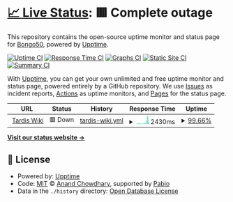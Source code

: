 # [📈 Live Status](https://status.tardis.wiki): <!--live status--> **🟥 Complete outage**

This repository contains the open-source uptime monitor and status page for [Bongo50](https://status.tardis.wiki), powered by [Upptime](https://github.com/upptime/upptime).

[![Uptime CI](https://github.com/Bongo50/tardis-uptime/workflows/Uptime%20CI/badge.svg)](https://github.com/Bongo50/tardis-uptime/actions?query=workflow%3A%22Uptime+CI%22)
[![Response Time CI](https://github.com/Bongo50/tardis-uptime/workflows/Response%20Time%20CI/badge.svg)](https://github.com/Bongo50/tardis-uptime/actions?query=workflow%3A%22Response+Time+CI%22)
[![Graphs CI](https://github.com/Bongo50/tardis-uptime/workflows/Graphs%20CI/badge.svg)](https://github.com/Bongo50/tardis-uptime/actions?query=workflow%3A%22Graphs+CI%22)
[![Static Site CI](https://github.com/Bongo50/tardis-uptime/workflows/Static%20Site%20CI/badge.svg)](https://github.com/Bongo50/tardis-uptime/actions?query=workflow%3A%22Static+Site+CI%22)
[![Summary CI](https://github.com/Bongo50/tardis-uptime/workflows/Summary%20CI/badge.svg)](https://github.com/Bongo50/tardis-uptime/actions?query=workflow%3A%22Summary+CI%22)

With [Upptime](https://upptime.js.org), you can get your own unlimited and free uptime monitor and status page, powered entirely by a GitHub repository. We use [Issues](https://github.com/Bongo50/tardis-uptime/issues) as incident reports, [Actions](https://github.com/Bongo50/tardis-uptime/actions) as uptime monitors, and [Pages](https://status.tardis.wiki) for the status page.

<!--start: status pages-->
<!-- This summary is generated by Upptime (https://github.com/upptime/upptime) -->
<!-- Do not edit this manually, your changes will be overwritten -->
<!-- prettier-ignore -->
| URL | Status | History | Response Time | Uptime |
| --- | ------ | ------- | ------------- | ------ |
| <img alt="" src="https://icons.duckduckgo.com/ip3/tardis.wiki.ico" height="13"> [Tardis Wiki](https://tardis.wiki/wiki/) | 🟥 Down | [tardis-wiki.yml](https://github.com/Bongo50/tardis-uptime/commits/HEAD/history/tardis-wiki.yml) | <details><summary><img alt="Response time graph" src="./graphs/tardis-wiki/response-time-week.png" height="20"> 2430ms</summary><br><a href="https://status.tardis.wiki/history/tardis-wiki"><img alt="Response time 1178" src="https://img.shields.io/endpoint?url=https%3A%2F%2Fraw.githubusercontent.com%2FBongo50%2Ftardis-uptime%2FHEAD%2Fapi%2Ftardis-wiki%2Fresponse-time.json"></a><br><a href="https://status.tardis.wiki/history/tardis-wiki"><img alt="24-hour response time 5441" src="https://img.shields.io/endpoint?url=https%3A%2F%2Fraw.githubusercontent.com%2FBongo50%2Ftardis-uptime%2FHEAD%2Fapi%2Ftardis-wiki%2Fresponse-time-day.json"></a><br><a href="https://status.tardis.wiki/history/tardis-wiki"><img alt="7-day response time 2430" src="https://img.shields.io/endpoint?url=https%3A%2F%2Fraw.githubusercontent.com%2FBongo50%2Ftardis-uptime%2FHEAD%2Fapi%2Ftardis-wiki%2Fresponse-time-week.json"></a><br><a href="https://status.tardis.wiki/history/tardis-wiki"><img alt="30-day response time 1348" src="https://img.shields.io/endpoint?url=https%3A%2F%2Fraw.githubusercontent.com%2FBongo50%2Ftardis-uptime%2FHEAD%2Fapi%2Ftardis-wiki%2Fresponse-time-month.json"></a><br><a href="https://status.tardis.wiki/history/tardis-wiki"><img alt="1-year response time 1178" src="https://img.shields.io/endpoint?url=https%3A%2F%2Fraw.githubusercontent.com%2FBongo50%2Ftardis-uptime%2FHEAD%2Fapi%2Ftardis-wiki%2Fresponse-time-year.json"></a></details> | <details><summary><a href="https://status.tardis.wiki/history/tardis-wiki">99.66%</a></summary><a href="https://status.tardis.wiki/history/tardis-wiki"><img alt="All-time uptime 99.27%" src="https://img.shields.io/endpoint?url=https%3A%2F%2Fraw.githubusercontent.com%2FBongo50%2Ftardis-uptime%2FHEAD%2Fapi%2Ftardis-wiki%2Fuptime.json"></a><br><a href="https://status.tardis.wiki/history/tardis-wiki"><img alt="24-hour uptime 97.61%" src="https://img.shields.io/endpoint?url=https%3A%2F%2Fraw.githubusercontent.com%2FBongo50%2Ftardis-uptime%2FHEAD%2Fapi%2Ftardis-wiki%2Fuptime-day.json"></a><br><a href="https://status.tardis.wiki/history/tardis-wiki"><img alt="7-day uptime 99.66%" src="https://img.shields.io/endpoint?url=https%3A%2F%2Fraw.githubusercontent.com%2FBongo50%2Ftardis-uptime%2FHEAD%2Fapi%2Ftardis-wiki%2Fuptime-week.json"></a><br><a href="https://status.tardis.wiki/history/tardis-wiki"><img alt="30-day uptime 99.92%" src="https://img.shields.io/endpoint?url=https%3A%2F%2Fraw.githubusercontent.com%2FBongo50%2Ftardis-uptime%2FHEAD%2Fapi%2Ftardis-wiki%2Fuptime-month.json"></a><br><a href="https://status.tardis.wiki/history/tardis-wiki"><img alt="1-year uptime 99.27%" src="https://img.shields.io/endpoint?url=https%3A%2F%2Fraw.githubusercontent.com%2FBongo50%2Ftardis-uptime%2FHEAD%2Fapi%2Ftardis-wiki%2Fuptime-year.json"></a></details>

<!--end: status pages-->

[**Visit our status website →**](https://status.tardis.wiki)

## 📄 License

- Powered by: [Upptime](https://github.com/upptime/upptime)
- Code: [MIT](./LICENSE) © [Anand Chowdhary](https://anandchowdhary.com), supported by [Pabio](https://pabio.com)
- Data in the `./history` directory: [Open Database License](https://opendatacommons.org/licenses/odbl/1-0/)
